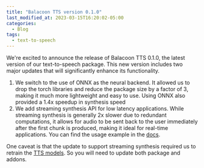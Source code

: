 ```yaml
---
title: "Balacoon TTS version 0.1.0"
last_modified_at: 2023-03-15T16:20:02-05:00
categories:
  - Blog
tags:
  - text-to-speech
---
```


We're excited to announce the release of Balacoon TTS 0.1.0,
the latest version of our text-to-speech package.
This new version includes two major updates that will significantly enhance its functionality.
1) We switch to the use of ONNX as the neural backend. It allowed us to drop the torch libraries and reduce the package size by a factor of 3, making it much more lightweight and easy to use. Using ONNX also provided a 1.4x speedup in synthesis speed
2) We add streaming synthesis API for low latency applications. While streaming synthesis is generally 2x slower due to redundant computations, it allows for audio to be sent back to the user immediately after the first chunk is produced, making it ideal for real-time applications. You can find the usage example in the [docs](https://balacoon.com/use/tts/package#running-streaming-synthesis).

One caveat is that the update to support streaming synthesis required us to retrain the [TTS models](https://huggingface.co/balacoon/tts).
So you will need to update both package and addons. 